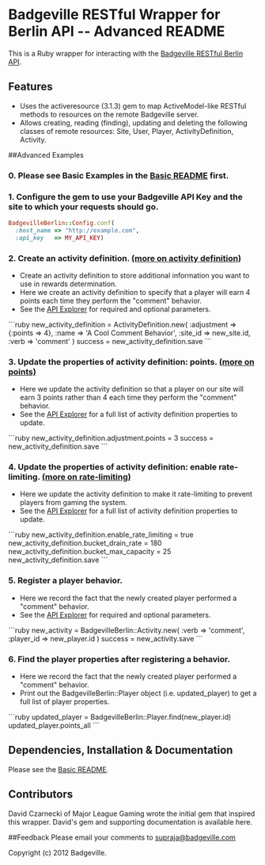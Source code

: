 # Badgeville RESTful Wrapper for Berlin API -- Advanced README

This is a Ruby wrapper for interacting with the [Badgeville RESTful Berlin API](http://rules.badgeville.com/display/doc/2.0+Core+API+Documentation).


## Features
* Uses the activeresource (3.1.3) gem to map ActiveModel-like RESTful methods to resources on the remote Badgeville server.
* Allows creating, reading (finding), updating and deleting the following classes of remote resources: Site, User, Player, ActivityDefinition, Activity.

##Advanced Examples

### 0. Please see Basic Examples in the [Basic README](https://github.com/badgeville/badgeville-ruby/blob/alpha/README.markdown) first.

### 1. Configure the gem to use your Badgeville API Key and the site to which your requests should go.
```ruby
BadgevilleBerlin::Config.conf(
  :host_name => "http://example.com",
  :api_key   => MY_API_KEY)
```

### 2. Create an activity definition. [(more on activity definition)](http://rules.badgeville.com/display/doc/Creating+and+Managing+Behaviors#CreatingandManagingBehaviors-CreatingAdvancedBehaviors)
<ul>
  <li>Create an activity definition to store additional information you want to use in rewards determination.</li>
  <li>Here we create an activity definition to specify that a player will earn 4 points each time they perform the "comment" behavior.</li>
  <li>See the <a href="http://staging.badgeville.com/devcenter/api_explorer/details">API Explorer</a> for required and optional parameters.</li>
</ul>
```ruby
new_activity_definition = ActivityDefinition.new(
  :adjustment => {:points => 4},
  :name => 'A Cool Comment Behavior',
  :site_id => new_site.id,
  :verb => 'comment' )
success = new_activity_definition.save
```

### 3. Update the properties of activity definition: points. [(more on points)](http://rules.badgeville.com/display/doc/Creating+and+Managing+Behaviors#CreatingandManagingBehaviors-CreatingSimpleBehaviors)
<ul>
  <li>Here we update the activity definition so that a player on our site will earn 3 points rather than 4 each time they perform the "comment" behavior.
  </li>
  <li>See the <a href="http://staging.badgeville.com/devcenter/api_explorer/details">API Explorer</a> for a full list of activity definition properties to update.</li>
</ul>
```ruby
new_activity_definition.adjustment.points = 3
success = new_activity_definition.save
```

### 4. Update the properties of activity definition: enable rate-limiting. [(more on rate-limiting)](http://rules.badgeville.com/display/doc/Creating+and+Managing+Behaviors#CreatingandManagingBehaviors-BehaviorRateLimits)
<ul>
  <li>Here we update the activity definition to make it rate-limiting to prevent players from gaming the system.</li>
  <li>See the <a href="http://staging.badgeville.com/devcenter/api_explorer/details">API Explorer</a> for a full list of activity definition properties to update.</li>
</ul>
```ruby
new_activity_definition.enable_rate_limiting   = true
  new_activity_definition.bucket_drain_rate    = 180
  new_activity_definition.bucket_max_capacity  = 25
  new_activity_definition.save
```

### 5. Register a player behavior.
<ul>
  <li>Here we record the fact that the newly created player performed a "comment" behavior.</li>
  <li>See the <a href="http://staging.badgeville.com/devcenter/api_explorer/details">API Explorer</a> for required and optional parameters.</li>
</ul>
```ruby
new_activity = BadgevilleBerlin::Activity.new(
  :verb      => 'comment',
  :player_id => new_player.id )
success = new_activity.save
```

### 6. Find the player properties after registering a behavior.
<ul>
  <li>Here we record the fact that the newly created player performed a "comment" behavior.</li>
  <li>Print out the BadgevilleBerlin::Player object (i.e. updated_player) to get a full list of player properties.</li>
</ul>
```ruby
  updated_player = BadgevilleBerlin::Player.find(new_player.id)
  updated_player.points_all
```


## Dependencies, Installation & Documentation
Please see the [Basic README]((https://github.com/badgeville/badgeville-ruby/blob/alpha/README.markdown)).

## Contributors
David Czarnecki of Major League Gaming wrote the initial gem that inspired this wrapper. David's gem and supporting documentation is available here.

##Feedback
Please email your comments to supraja@badgeville.com

Copyright (c) 2012 Badgeville.